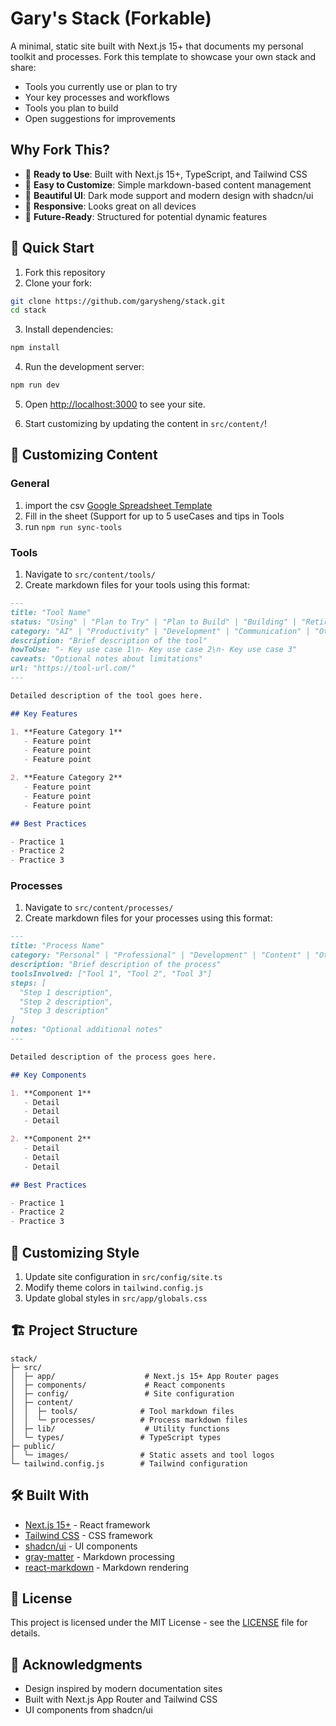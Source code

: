 # Gary's Stack (Forkable)

A minimal, static site built with Next.js 15+ that documents my personal toolkit and processes. Fork this template to showcase your own stack and share:

- Tools you currently use or plan to try
- Your key processes and workflows
- Tools you plan to build
- Open suggestions for improvements

## Why Fork This?

- 🚀 **Ready to Use**: Built with Next.js 15+, TypeScript, and Tailwind CSS
- 📝 **Easy to Customize**: Simple markdown-based content management
- 🎨 **Beautiful UI**: Dark mode support and modern design with shadcn/ui
- 📱 **Responsive**: Looks great on all devices
- 🔄 **Future-Ready**: Structured for potential dynamic features

## 🚀 Quick Start

1. Fork this repository
2. Clone your fork:
```bash
git clone https://github.com/garysheng/stack.git
cd stack
```

3. Install dependencies:
```bash
npm install
```

4. Run the development server:
```bash
npm run dev
```

5. Open [http://localhost:3000](http://localhost:3000) to see your site.

6. Start customizing by updating the content in `src/content/`!

## 📝 Customizing Content

### General
1. import the csv [Google Spreadsheet Template](templates/sheets_template.csv)
2. Fill in the sheet (Support for up to 5 useCases and tips in Tools
3. run `npm run sync-tools`

### Tools

1. Navigate to `src/content/tools/`
2. Create markdown files for your tools using this format:

```markdown
---
title: "Tool Name"
status: "Using" | "Plan to Try" | "Plan to Build" | "Building" | "Retired"
category: "AI" | "Productivity" | "Development" | "Communication" | "Other"
description: "Brief description of the tool"
howToUse: "- Key use case 1\n- Key use case 2\n- Key use case 3"
caveats: "Optional notes about limitations"
url: "https://tool-url.com/"
---

Detailed description of the tool goes here.

## Key Features

1. **Feature Category 1**
   - Feature point
   - Feature point
   - Feature point

2. **Feature Category 2**
   - Feature point
   - Feature point
   - Feature point

## Best Practices

- Practice 1
- Practice 2
- Practice 3
```

### Processes

1. Navigate to `src/content/processes/`
2. Create markdown files for your processes using this format:

```markdown
---
title: "Process Name"
category: "Personal" | "Professional" | "Development" | "Content" | "Other"
description: "Brief description of the process"
toolsInvolved: ["Tool 1", "Tool 2", "Tool 3"]
steps: [
  "Step 1 description",
  "Step 2 description",
  "Step 3 description"
]
notes: "Optional additional notes"
---

Detailed description of the process goes here.

## Key Components

1. **Component 1**
   - Detail
   - Detail
   - Detail

2. **Component 2**
   - Detail
   - Detail
   - Detail

## Best Practices

- Practice 1
- Practice 2
- Practice 3
```

## 🎨 Customizing Style

1. Update site configuration in `src/config/site.ts`
2. Modify theme colors in `tailwind.config.js`
3. Update global styles in `src/app/globals.css`

## 🏗️ Project Structure

```
stack/
├─ src/
│  ├─ app/                    # Next.js 15+ App Router pages
│  ├─ components/             # React components
│  ├─ config/                 # Site configuration
│  ├─ content/               
│  │  ├─ tools/              # Tool markdown files
│  │  └─ processes/          # Process markdown files
│  ├─ lib/                    # Utility functions
│  └─ types/                 # TypeScript types
├─ public/
│  └─ images/                # Static assets and tool logos
└─ tailwind.config.js        # Tailwind configuration
```

## 🛠️ Built With

- [Next.js 15+](https://nextjs.org/) - React framework
- [Tailwind CSS](https://tailwindcss.com/) - CSS framework
- [shadcn/ui](https://ui.shadcn.com/) - UI components
- [gray-matter](https://github.com/jonschlinkert/gray-matter) - Markdown processing
- [react-markdown](https://github.com/remarkjs/react-markdown) - Markdown rendering

## 📄 License

This project is licensed under the MIT License - see the [LICENSE](LICENSE) file for details.

## 🙏 Acknowledgments

- Design inspired by modern documentation sites
- Built with Next.js App Router and Tailwind CSS
- UI components from shadcn/ui
